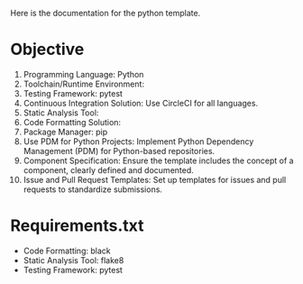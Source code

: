 Here is the documentation for the python template.

# Objective
1. Programming Language: Python
2. Toolchain/Runtime Environment: 
3. Testing Framework: pytest
4. Continuous Integration Solution: Use CircleCI for all languages.
5. Static Analysis Tool: 
6. Code Formatting Solution:
7. Package Manager: pip
8. Use PDM for Python Projects: Implement Python Dependency Management (PDM) for Python-based repositories.
9. Component Specification: Ensure the template includes the concept of a component, clearly defined and documented.
10. Issue and Pull Request Templates: Set up templates for issues and pull requests to standardize submissions.

# Requirements.txt
- Code Formatting: black
- Static Analysis Tool: flake8
- Testing Framework: pytest
